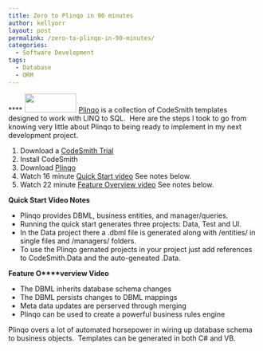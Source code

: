 ```yaml
---
title: Zero to Plinqo in 90 minutes
author: kellyorr
layout: post
permalink: /zero-to-plinqo-in-90-minutes/
categories:
  - Software Development
tags:
  - Database
  - ORM
---
```

****[<img class="alignleft size-full wp-image-30" title="CodesmithTools" src="http://www.continuousrefactor.com/wp-content/uploads/2011/01/CodesmithTools.jpg" alt="" width="103" height="38" hspace="5" />][1][Plinqo][2] is a collection of CodeSmith templates designed to work with LINQ to SQL.  Here are the steps I took to go from knowing very little about Plinqo to being ready to implement in my next development project.  
1) Download a [CodeSmith Trial][3]  
2) Install CodeSmith  
3) Download [Plinqo][4]  
4) Watch 16 minute [Quick Start video][5] See notes below.  
5) Watch 22 minute [Feature Overview video][6] See notes below.

**Quick Start Video Notes**

  * Plinqo provides DBML, business entities, and manager/queries.
  * Running the quick start generates three projects: Data, Test and UI.
  * In the Data project there a .dbml file is generated along with /entities/ in single files and /managers/ folders.
  * To use the Plinqo gernated projects in your project just add references to CodeSmith.Data and the auto-geneated .Data.

**Feature O****verview Video**

  * The DBML inherits database schema changes
  * The DBML persists changes to DBML mappings
  * Meta data updates are perserved through merging
  * Plinqo can be used to create a powerful business rules engine

Plinqo overs a lot of automated horsepower in wiring up database schema to business objects.  Templates can be generated in both C# and VB.

 [1]: http://www.continuousrefactor.com/wp-content/uploads/2011/01/CodesmithTools.jpg
 [2]: http://www.plinqo.com
 [3]: http://www.codesmithtools.com/requesttrial/18
 [4]: http://plinqo.com/Download.ashx
 [5]: http://www.codesmithtools.com/video/plinqo-part-1-quick-start.html
 [6]: http://www.codesmithtools.com/video/plinqo-part-2-feature-overview.html